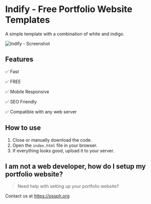 # Indify - Free Portfolio Website Templates

A simple template with a combination of white and indigo. 

![Indify - Screenshot]("https://68c1583f12f352ec0a3bb27f--harshitwebio.netlify.app/")

## Features

✅ Fast

✅ FREE

✅ Mobile Responsive

✅ SEO Friendly

✅ Compatible with any web server

## How to use

1. Close or manually download the code.
2. Open the `index.html` file in your browser.
3. If everything looks good, upload it to your server.

## I am not a web developer, how do I setup my portfolio website?

> Need help with setting up your portfolio website?


Contact us at https://ossph.org
